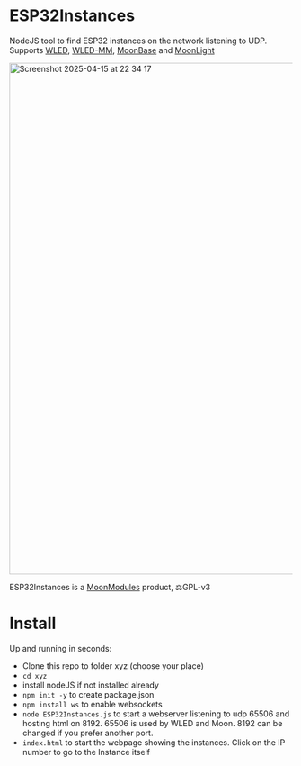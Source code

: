 # ESP32Instances

NodeJS tool to find ESP32 instances on the network listening to UDP. Supports [WLED](https://github.com/wled/WLED), [WLED-MM](https://github.com/MoonModules/WLED-MM), [MoonBase](https://github.com/ewowi/MoonBase) and [MoonLight](https://github.com/MoonModules/MoonLight)

<img width="908" alt="Screenshot 2025-04-15 at 22 34 17" src="https://github.com/user-attachments/assets/a8cdf33e-2e83-4662-a0e3-778dded1fcd7" />

ESP32Instances is a [MoonModules](http://MoonModules.org) product, ⚖️GPL-v3

# Install

Up and running in seconds:

* Clone this repo to folder xyz (choose your place)
* ```cd xyz```
* install nodeJS if not installed already
* ```npm init -y``` to create package.json
* ```npm install ws``` to enable websockets
* ```node ESP32Instances.js``` to start a webserver listening to udp 65506 and hosting html on 8192. 65506 is used by WLED and Moon. 8192 can be changed if you prefer another port.
* ```index.html``` to start the webpage showing the instances. Click on the IP number to go to the Instance itself
